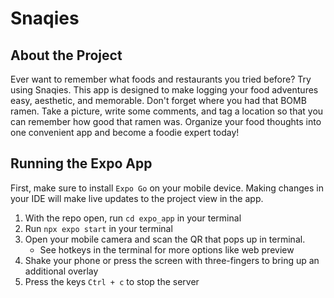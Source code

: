 # **Snaqies**

## About the Project
Ever want to remember what foods and restaurants you tried before? Try using Snaqies. This app is designed to make logging your food adventures easy, aesthetic, and memorable. Don't forget where you had that BOMB ramen. Take a picture, write some comments, and tag a location so that you can remember how good that ramen was. Organize your food thoughts into one convenient app and become a foodie expert today!

## Running the Expo App
First, make sure to install `Expo Go` on your mobile device. Making changes in your IDE will make live updates to the project view in the app.
1. With the repo open, run `cd expo_app` in your terminal
2. Run `npx expo start` in your terminal
3. Open your mobile camera and scan the QR that pops up in terminal.
    - See hotkeys in the terminal for more options like web preview
4. Shake your phone or press the screen with three-fingers to bring up an additional overlay
5. Press the keys `Ctrl + c` to stop the server
